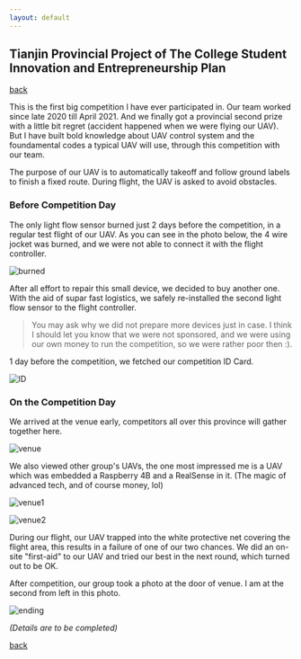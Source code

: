 ```yaml
---
layout: default
---
```


## Tianjin Provincial Project of The College Student Innovation and Entrepreneurship Plan 

[back](./)

This is the first big competition I have ever participated in. Our team worked since late 2020 till April 2021. And we finally got a provincial second prize with a little bit regret (accident happened when we were flying our UAV). But I have built bold knowledge about UAV control system and the foundamental codes a typical UAV will use, through this competition with our team.

The purpose of our UAV is to automatically takeoff and follow ground labels to finish a fixed route. During flight, the UAV is asked to avoid obstacles.

### Before Competition Day

The only light flow sensor burned just 2 days before the competition, in a regular test flight of our UAV. As you can see in the photo below, the 4 wire jocket was burned, and we were not able to connect it with the flight controller.

![burned](./imgs/UAVCompetition1.jpg)

After all effort to repair this small device, we decided to buy another one. With the aid of supar fast logistics, we safely re-installed the second light flow sensor to the flight controller. 

> You may ask why we did not prepare more devices just in case. I think I should let you know that we were not sponsored, and we were using our own money to run the competition, so we were rather poor then :).

1 day before the competition, we fetched our competition ID Card.

![ID](./imgs/UAVCompetition2.jpg)

### On the Competition Day

We arrived at the venue early, competitors all over this province will gather together here.

![venue](./imgs/UAVCompetition8.jpg)

We also viewed other group's UAVs, the one most impressed me is a UAV which was embedded a Raspberry 4B and a RealSense in it. (The magic of advanced tech, and of course money, lol)

![venue1](./imgs/UAVCompetition5.jpg)

![venue2](./imgs/UAVCompetition6.jpg)

During our flight, our UAV trapped into the white protective net covering the flight area, this results in a failure of one of our two chances. We did an on-site "first-aid" to our UAV and tried our best in the next round, which turned out to be OK.

After competition, our group took a photo at the door of venue. I am at the second from left in this photo.

![ending](./imgs/UAVCompetition7.jpg)

*(Details are to be completed)*

[back](./)
